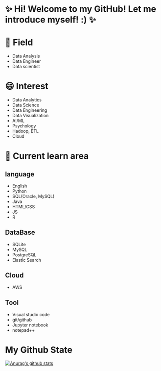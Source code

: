 # ✨ Hi! Welcome to my GitHub! Let me introduce myself! :) ✨

# 🌱 Field
- Data Analysis
- Data Engineer
- Data scientist

# 😄 Interest
- Data Analytics
- Data Science
- Data Engineering
- Data Visualization
- AI/ML
- Psychology
- Hadoop, ETL
- Cloud

# 🤔 Current learn area
## language
- English
- Python
- SQL(Oracle, MySQL)
- Java
- HTML/CSS
- JS
- R

## DataBase
- SQLite
- MySQL
- PostgreSQL
- Elastic Search

## Cloud
- AWS

## Tool
- Visual studio code
- git/github
- Jupyter notebook
- notepad++

# My Github State

[![Anurag's github stats](https://github-readme-stats.vercel.app/api?username=metaego)](https://github.com/anuraghazra/github-readme-stats)








<!--
**metaego/metaego** is a ✨ _special_ ✨ repository because its `README.md` (this file) appears on your GitHub profile.

Here are some ideas to get you started:

- 🔭 I’m currently working on ...
- 🌱 I’m currently learning ...
- 👯 I’m looking to collaborate on ...
- 🤔 I’m looking for help with ...
- 💬 Ask me about ...
- 📫 How to reach me: ...
- 😄 Pronouns: ...
- ⚡ Fun fact: ...
-->
